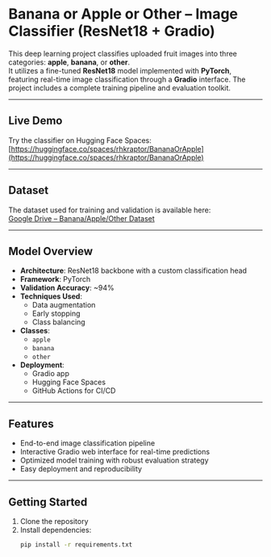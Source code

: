 # Banana or Apple or Other – Image Classifier (ResNet18 + Gradio)

This deep learning project classifies uploaded fruit images into three categories: **apple**, **banana**, or **other**.  
It utilizes a fine-tuned **ResNet18** model implemented with **PyTorch**, featuring real-time image classification through a **Gradio** interface. The project includes a complete training pipeline and evaluation toolkit.

---

## Live Demo

Try the classifier on Hugging Face Spaces:  
[https://huggingface.co/spaces/rhkraptor/BananaOrApple](https://huggingface.co/spaces/rhkraptor/BananaOrApple)

---

## Dataset

The dataset used for training and validation is available here:  
[Google Drive – Banana/Apple/Other Dataset](https://drive.google.com/drive/folders/1xII1yoYWo1aEtlMhOMg6zVclPXfi22Rb)

---

## Model Overview

- **Architecture**: ResNet18 backbone with a custom classification head
- **Framework**: PyTorch
- **Validation Accuracy**: ~94%
- **Techniques Used**:
  - Data augmentation
  - Early stopping
  - Class balancing
- **Classes**:
  - `apple`
  - `banana`
  - `other`
- **Deployment**:
  - Gradio app
  - Hugging Face Spaces
  - GitHub Actions for CI/CD

---

## Features

- End-to-end image classification pipeline
- Interactive Gradio web interface for real-time predictions
- Optimized model training with robust evaluation strategy
- Easy deployment and reproducibility

---

## Getting Started

1. Clone the repository  
2. Install dependencies:  
   ```bash
   pip install -r requirements.txt

